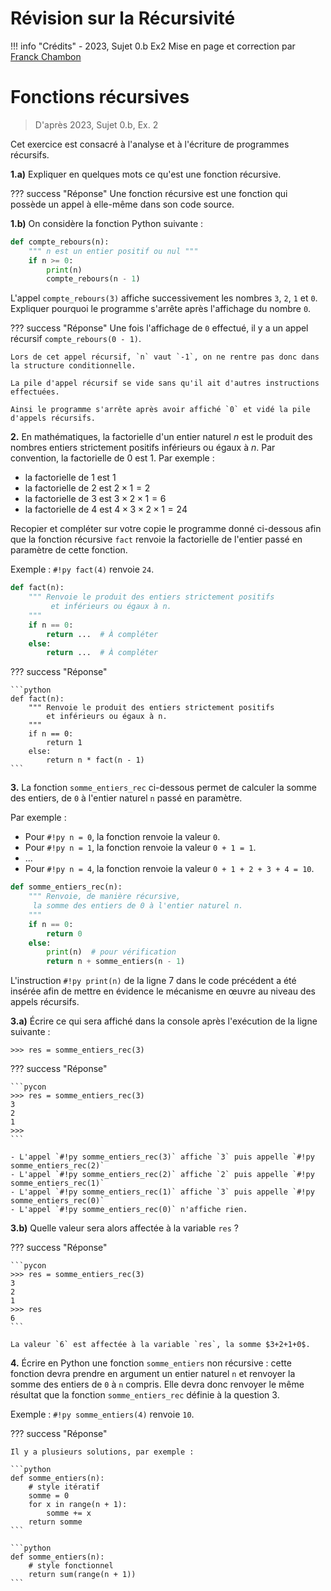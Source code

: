 # Révision sur la Récursivité

!!! info "Crédits"
    - 2023, Sujet 0.b Ex2 Mise en page et correction par [Franck Chambon](https://e-nsi.gitlab.io/ecrit/)

# Fonctions récursives

> D'après 2023, Sujet 0.b, Ex. 2

Cet exercice est consacré à l'analyse et à l'écriture de programmes récursifs.

**1.a)** Expliquer en quelques mots ce qu'est une fonction récursive.

??? success "Réponse"
    Une fonction récursive est une fonction qui possède un appel à elle-même dans son code source.

**1.b)** On considère la fonction Python suivante :

```python
def compte_rebours(n):
    """ n est un entier positif ou nul """
    if n >= 0:
        print(n)
        compte_rebours(n - 1)
```

L'appel `compte_rebours(3)` affiche successivement les nombres `3`, `2`, `1` et `0`.
Expliquer pourquoi le programme s'arrête après l'affichage du nombre `0`.

??? success "Réponse"
    Une fois l'affichage de `0` effectué, il y a un appel récursif `compte_rebours(0 - 1)`.

    Lors de cet appel récursif, `n` vaut `-1`, on ne rentre pas donc dans la structure conditionnelle.

    La pile d'appel récursif se vide sans qu'il ait d'autres instructions effectuées.

    Ainsi le programme s'arrête après avoir affiché `0` et vidé la pile d'appels récursifs.

**2.** En mathématiques, la factorielle d'un entier naturel $n$ est le produit des nombres entiers strictement positifs inférieurs ou égaux à $n$. Par convention, la factorielle de $0$ est $1$. Par exemple :

- la factorielle de $1$ est $1$
- la factorielle de $2$ est $2 × 1 = 2$
- la factorielle de $3$ est $3 × 2 × 1 = 6$
- la factorielle de $4$ est $4 × 3 × 2 × 1 = 24$

Recopier et compléter sur votre copie le programme donné ci-dessous afin que la fonction récursive `fact` renvoie la factorielle de l'entier passé en paramètre de cette fonction. 

Exemple : `#!py fact(4)` renvoie `24`.

```python
def fact(n):
    """ Renvoie le produit des entiers strictement positifs
         et inférieurs ou égaux à n.
    """
    if n == 0:
        return ...  # À compléter
    else:
        return ...  # À compléter
```

??? success "Réponse"

    ```python
    def fact(n):
        """ Renvoie le produit des entiers strictement positifs
            et inférieurs ou égaux à n.
        """
        if n == 0:
            return 1
        else:
            return n * fact(n - 1)
    ```

**3.** La fonction `somme_entiers_rec` ci-dessous permet de calculer la somme des entiers, de `0` à l'entier naturel `n` passé en paramètre.

Par exemple :

- Pour `#!py n = 0`, la fonction renvoie la valeur `0`.
- Pour `#!py n = 1`, la fonction renvoie la valeur `0 + 1 = 1`.
- ...
- Pour `#!py n = 4`, la fonction renvoie la valeur `0 + 1 + 2 + 3 + 4 = 10`.

```python linenums="1"
def somme_entiers_rec(n):
    """ Renvoie, de manière récursive,
     la somme des entiers de 0 à l'entier naturel n.
    """
    if n == 0:
        return 0
    else:
        print(n)  # pour vérification
        return n + somme_entiers(n - 1)
```

L'instruction `#!py print(n)` de la ligne 7 dans le code précédent a été insérée afin de mettre en évidence le mécanisme en œuvre au niveau des appels récursifs.

**3.a)** Écrire ce qui sera affiché dans la console après l'exécution de la ligne suivante : 

```pycon
>>> res = somme_entiers_rec(3)
```

??? success "Réponse"

    ```pycon
    >>> res = somme_entiers_rec(3)
    3
    2
    1
    >>>
    ```

    - L'appel `#!py somme_entiers_rec(3)` affiche `3` puis appelle `#!py somme_entiers_rec(2)`
    - L'appel `#!py somme_entiers_rec(2)` affiche `2` puis appelle `#!py somme_entiers_rec(1)`
    - L'appel `#!py somme_entiers_rec(1)` affiche `3` puis appelle `#!py somme_entiers_rec(0)`
    - L'appel `#!py somme_entiers_rec(0)` n'affiche rien.

**3.b)** Quelle valeur sera alors affectée à la variable `res` ?

??? success "Réponse"

    ```pycon
    >>> res = somme_entiers_rec(3)
    3
    2
    1
    >>> res
    6
    ```

    La valeur `6` est affectée à la variable `res`, la somme $3+2+1+0$.

**4.** Écrire en Python une fonction `somme_entiers` non récursive : cette fonction devra prendre en argument un entier naturel `n` et renvoyer la somme des entiers de `0` à `n` compris. Elle devra donc renvoyer le même résultat que la fonction `somme_entiers_rec` définie à la question 3.

Exemple : `#!py somme_entiers(4)` renvoie `10`.

??? success "Réponse"

    Il y a plusieurs solutions, par exemple :

    ```python
    def somme_entiers(n):
        # style itératif
        somme = 0
        for x in range(n + 1):
            somme += x
        return somme
    ```

    ```python
    def somme_entiers(n):
        # style fonctionnel
        return sum(range(n + 1))
    ```

